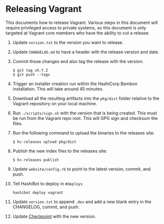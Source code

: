 # Releasing Vagrant

This documents how to release Vagrant. Various steps in this document will
require privileged access to private systems, so this document is only
targeted at Vagrant core members who have the ability to cut a release.

1. Update `version.txt` to the version you want to release.

1. Update `CHANGELOG.md` to have a header with the release version and date.

1. Commit those changes and also tag the release with the version:

    ```
    $ git tag vX.Y.Z
    $ git push --tags
    ```

1. Trigger an installer creation run within the HashiCorp Bamboo installation.
  This will take around 45 minutes.

1. Download all the resulting artifacts into the `pkg/dist` folder relative to
  the Vagrant repository on your local machine.

1. Run `./scripts/sign.sh` with the version that is being created. This must be
    run from the Vagrant repo root. This will GPG sign and checksum the files.

1. Run the following command to upload the binaries to the releases site:

    ```
    $ hc-releases upload pkg/dist
    ```

1. Publish the new index files to the releases site:

    ```
    $ hc-releases publish
    ```

1. Update `website/config.rb` to point to the latest version, commit, and push.

1. Tell HashiBot to deploy in `#deploys`

    ```
    hashibot deploy vagrant
    ```

1. Update `version.txt` to append `.dev` and add a new blank entry in the
  CHANGELOG, commit, and push.

1. Update [Checkpoint](https://checkpoint.hashicorp.com/control) with the new
  version.
